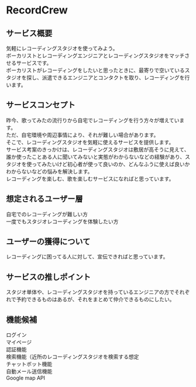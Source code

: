 # RecordCrew

## サービス概要
気軽にレコーディングスタジオを使ってみよう。  
ボーカリストとレコーディングエンジニアとレコーディングスタジオをマッチさせるサービスです。  
ボーカリストがレコーディングをしたいと思ったときに、最寄りで空いているスタジオを探し、派遣できるエンジニアとコンタクトを取り、レコーディングを行います。


## サービスコンセプト
昨今、歌ってみたの流行りから自宅でレコーディングを行う方々が増えています。  
ただ、自宅環境や周辺事情により、それが難しい場合があります。  
そこで、レコーディングスタジオを気軽に使えるサービスを提供します。  
サービス考案のきっかけは、レコーディングスタジオは敷居が高そうに見えて、誰か使ったことある人に聞いてみないと実態がわからないなどの経験があり、スタジオを使ってみたいけど初心者が使って良いのか、どんなふうに使えば良いかわからないなどの悩みを解決します。  
レコーディングを楽しむ、歌を楽しむサービスになればと思っています。  

## 想定されるユーザー層
自宅でのレコーディングが難しい方  
一度でもスタジオレコーディングを体験したい方

## ユーザーの獲得について
レコーディングに困ってる人に対して、宣伝できればと思っています。

## サービスの推しポイント
スタジオ単体や、レコーディングスタジオを持っているエンジニアの方でそれぞれで予約できるものはあるが、それをまとめて仲介できるものにしたい。

## 機能候補
ログイン  
マイページ  
認証機能  
検索機能（近所のレコーディングスタジオを検索する想定  
チャットボット機能  
自動メール送信機能  
Google map API  
